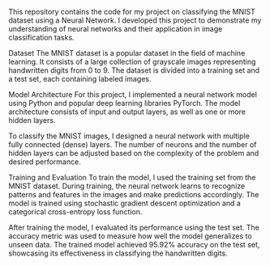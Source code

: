This repository contains the code for my project on classifying the MNIST dataset using a Neural Network. I developed this project to demonstrate my understanding of neural networks and their application in image classification tasks.

Dataset
The MNIST dataset is a popular dataset in the field of machine learning. It consists of a large collection of grayscale images representing handwritten digits from 0 to 9. The dataset is divided into a training set and a test set, each containing labeled images.

Model Architecture
For this project, I implemented a neural network model using Python and popular deep learning libraries PyTorch. The model architecture consists of input and output layers, as well as one or more hidden layers.

To classify the MNIST images, I designed a neural network with multiple fully connected (dense) layers. The number of neurons and the number of hidden layers can be adjusted based on the complexity of the problem and desired performance.

Training and Evaluation
To train the model, I used the training set from the MNIST dataset. During training, the neural network learns to recognize patterns and features in the images and make predictions accordingly. The model is trained using stochastic gradient descent optimization and a categorical cross-entropy loss function.

After training the model, I evaluated its performance using the test set. The accuracy metric was used to measure how well the model generalizes to unseen data. The trained model achieved 95.92% accuracy on the test set, showcasing its effectiveness in classifying the handwritten digits.
